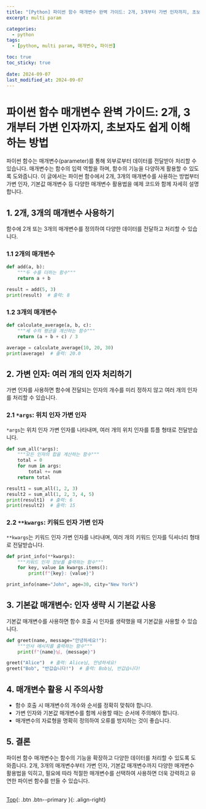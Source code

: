 ```yaml
---
title: "[Python] 파이썬 함수 매개변수 완벽 가이드: 2개, 3개부터 가변 인자까지, 초보자도 쉽게 이해하는 방법"
excerpt: multi param

categories:
  - python
tags:
  - [python, multi param, 매개변수, 파이썬]

toc: true
toc_sticky: true
 
date: 2024-09-07
last_modified_at: 2024-09-07
---
```


# 파이썬 함수 매개변수 완벽 가이드: 2개, 3개부터 가변 인자까지, 초보자도 쉽게 이해하는 방법

파이썬 함수는 매개변수(parameter)를 통해 외부로부터 데이터를 전달받아 처리할 수 있습니다. 매개변수는 함수의 입력 역할을 하며, 함수의 기능을 다양하게 활용할 수 있도록 도와줍니다. 이 글에서는 파이썬 함수에서 2개, 3개의 매개변수를 사용하는 방법부터 가변 인자, 기본값 매개변수 등 다양한 매개변수 활용법을 예제 코드와 함께 자세히 설명합니다.

## 1. 2개, 3개의 매개변수 사용하기

함수에 2개 또는 3개의 매개변수를 정의하여 다양한 데이터를 전달하고 처리할 수 있습니다.

### 1.1 2개의 매개변수

```python
def add(a, b):
    """두 수를 더하는 함수"""
    return a + b

result = add(5, 3)
print(result)  # 출력: 8
```

### 1.2 3개의 매개변수

```python
def calculate_average(a, b, c):
    """세 수의 평균을 계산하는 함수"""
    return (a + b + c) / 3

average = calculate_average(10, 20, 30)
print(average)  # 출력: 20.0
```

## 2. 가변 인자: 여러 개의 인자 처리하기

가변 인자를 사용하면 함수에 전달되는 인자의 개수를 미리 정하지 않고 여러 개의 인자를 처리할 수 있습니다.

### 2.1 `*args`: 위치 인자 가변 인자

`*args`는 위치 인자 가변 인자를 나타내며, 여러 개의 위치 인자를 튜플 형태로 전달받습니다.

```python
def sum_all(*args):
    """모든 인자의 합을 계산하는 함수"""
    total = 0
    for num in args:
        total += num
    return total

result1 = sum_all(1, 2, 3)
result2 = sum_all(1, 2, 3, 4, 5)
print(result1)  # 출력: 6
print(result2)  # 출력: 15
```

### 2.2 `**kwargs`: 키워드 인자 가변 인자

`**kwargs`는 키워드 인자 가변 인자를 나타내며, 여러 개의 키워드 인자를 딕셔너리 형태로 전달받습니다.

```python
def print_info(**kwargs):
    """키워드 인자 정보를 출력하는 함수"""
    for key, value in kwargs.items():
        print(f"{key}: {value}")

print_info(name="John", age=30, city="New York")
```

## 3. 기본값 매개변수: 인자 생략 시 기본값 사용

기본값 매개변수를 사용하면 함수 호출 시 인자를 생략했을 때 기본값을 사용할 수 있습니다.

```python
def greet(name, message="안녕하세요!"):
    """인사 메시지를 출력하는 함수"""
    print(f"{name}님, {message}")

greet("Alice")  # 출력: Alice님, 안녕하세요!
greet("Bob", "반갑습니다!")  # 출력: Bob님, 반갑습니다!
```

## 4. 매개변수 활용 시 주의사항

* 함수 호출 시 매개변수의 개수와 순서를 정확히 맞춰야 합니다.
* 가변 인자와 기본값 매개변수를 함께 사용할 때는 순서에 주의해야 합니다.
* 매개변수의 자료형을 명확히 정의하여 오류를 방지하는 것이 좋습니다.

## 5. 결론

파이썬 함수 매개변수는 함수의 기능을 확장하고 다양한 데이터를 처리할 수 있도록 도와줍니다. 2개, 3개의 매개변수부터 가변 인자, 기본값 매개변수까지 다양한 매개변수 활용법을 익히고, 필요에 따라 적절한 매개변수를 선택하여 사용하면 더욱 강력하고 유연한 파이썬 함수를 만들 수 있습니다.
<br><br>

[Top](#){: .btn .btn--primary }{: .align-right}